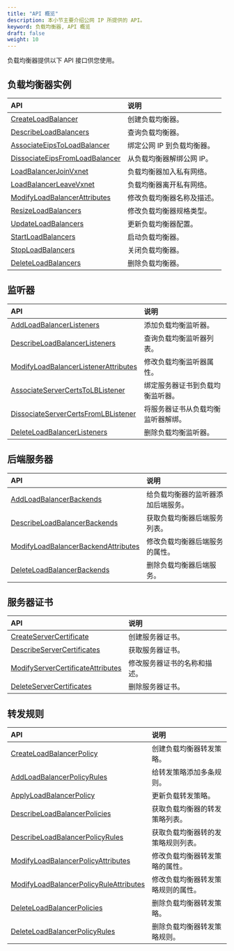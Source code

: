 ```yaml
---
title: "API 概览"
description: 本小节主要介绍公网 IP 所提供的 API。 
keyword: 负载均衡器, API 概览
draft: false
weight: 10
---
```


负载均衡器提供以下 API 接口供您使用。

## 负载均衡器实例

| API                                                          | 说明                       |
| :----------------------------------------------------------- | :------------------------- |
| [CreateLoadBalancer](/network/loadbalancer/api/loadbanlancer/create_lb/) | 创建负载均衡器。           |
| [DescribeLoadBalancers](network/loadbalancer/api/loadbanlancer/describe_lb/) | 查询负载均衡器。           |
| [AssociateEipsToLoadBalancer](/network/loadbalancer/api/loadbanlancer/bind_eips_to_lb/) | 绑定公网 IP 到负载均衡器。 |
| [DissociateEipsFromLoadBalancer](/network/loadbalancer/api/loadbanlancer/dissociate_eips_lb/) | 从负载均衡器解绑公网 IP。  |
| [LoadBalancerJoinVxnet](/network/loadbalancer/api/loadbanlancer/loadbalancer_join_vxnet/) | 负载均衡器加入私有网络。   |
| [LoadBalancerLeaveVxnet](/network/loadbalancer/api/loadbanlancer/loadbalancer_leave_vxnet/) | 负载均衡器离开私有网络。   |
| [ModifyLoadBalancerAttributes](/network/loadbalancer/api/loadbanlancer/modify_lb_attribute/) | 修改负载均衡器名称及描述。 |
| [ResizeLoadBalancers](/network/loadbalancer/api/loadbanlancer/resize_loadbalancers/) | 修改负载均衡器规格类型。   |
| [UpdateLoadBalancers](/network/loadbalancer/api/loadbanlancer/update_loadbalancers/) | 更新负载均衡器配置。       |
| [StartLoadBalancers](/network/loadbalancer/api/loadbanlancer/start_loadbalancers/) | 启动负载均衡器。           |
| [StopLoadBalancers](/network/loadbalancer/api/loadbanlancer/stop_loadbalancers/) | 关闭负载均衡器。           |
| [DeleteLoadBalancers](/network/loadbalancer/api/loadbanlancer/delete_loadbalancers/) | 删除负载均衡器。           |

## 监听器

| API                                                          | 说明                               |
| :----------------------------------------------------------- | :--------------------------------- |
| [AddLoadBalancerListeners](/network/loadbalancer/api/listener/add_lb_listeners/) | 添加负载均衡监听器。               |
| [DescribeLoadBalancerListeners](/network/loadbalancer/api/listener/describe_loadbalancer_listeners/) | 查询负载均衡监听器列表。           |
| [ModifyLoadBalancerListenerAttributes](/network/loadbalancer/api/listener/modify_listener_attribute/) | 修改负载均衡监听器属性。           |
| [AssociateServerCertsToLBListener](/network/loadbalancer/api/listener/bind_certs_to_listener/) | 绑定服务器证书到负载均衡监听器。   |
| [DissociateServerCertsFromLBListener](/network/loadbalancer/api/listener/unbind_certs_from_listener/) | 将服务器证书从负载均衡监听器解绑。 |
| [DeleteLoadBalancerListeners](/network/loadbalancer/api/listener/delete_listeners/) | 删除负载均衡监听器。               |

## 后端服务器

| API                                                          | 说明                               |
| :----------------------------------------------------------- | :--------------------------------- |
| [AddLoadBalancerBackends](/network/loadbalancer/api/backends/add_lb_backends/) | 给负载均衡器的监听器添加后端服务。 |
| [DescribeLoadBalancerBackends](/network/loadbalancer/api/backends/describe_loadbalancer_backends/) | 获取负载均衡器后端服务列表。       |
| [ModifyLoadBalancerBackendAttributes](/network/loadbalancer/api/backends/modify_backend_attribute/) | 修改负载均衡器后端服务的属性。     |
| [DeleteLoadBalancerBackends](/network/loadbalancer/api/backends/delete_backends/) | 删除负载均衡器后端服务。           |

## 服务器证书

| API                                                          | 说明                         |
| :----------------------------------------------------------- | :--------------------------- |
| [CreateServerCertificate](/network/loadbalancer/api/server_certificate/create_server_certificate/) | 创建服务器证书。             |
| [DescribeServerCertificates](/network/loadbalancer/api/server_certificate/describe_server_certificates/) | 获取服务器证书。             |
| [ModifyServerCertificateAttributes](/network/loadbalancer/api/server_certificate/modify_certif_attribute/) | 修改服务器证书的名称和描述。 |
| [DeleteServerCertificates](/network/loadbalancer/api/server_certificate/delete_server_certificates/) | 删除服务器证书。             |

## 转发规则

| API                                                          | 说明                               |
| :----------------------------------------------------------- | :--------------------------------- |
| [CreateLoadBalancerPolicy](/network/loadbalancer/api/forward_rules/create_lb_policy/) | 创建负载均衡器转发策略。           |
| [AddLoadBalancerPolicyRules](/network/loadbalancer/api/forward_rules/add_lb_policy_rules/) | 给转发策略添加多条规则。           |
| [ApplyLoadBalancerPolicy](/network/loadbalancer/api/forward_rules/apply_lb_policy/) | 更新负载转发策略。                 |
| [DescribeLoadBalancerPolicies](/network/loadbalancer/api/forward_rules/describe_lb_policies/) | 获取负载均衡器的转发策略列表。     |
| [DescribeLoadBalancerPolicyRules](/network/loadbalancer/api/forward_rules/describe_lb_policy_rules/) | 获取负载均衡器转的发策略规则列表。 |
| [ModifyLoadBalancerPolicyAttributes](/network/loadbalancer/api/forward_rules/modify_policy_attribute/) | 修改负载均衡器转发策略的属性。     |
| [ModifyLoadBalancerPolicyRuleAttributes](/network/loadbalancer/api/forward_rules/modify_policy_rule_attribute/) | 修改负载均衡器转发策略规则的属性。 |
| [DeleteLoadBalancerPolicies](/network/loadbalancer/api/forward_rules/delete_lb_policies/) | 删除负载均衡器转发策略。           |
| [DeleteLoadBalancerPolicyRules](/network/loadbalancer/api/forward_rules/delete_lb_policy_rules/) | 删除负载均衡器转发策略规则。       |
